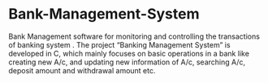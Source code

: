 # Bank-Management-System
Bank Management software for monitoring and controlling the transactions of banking system . The project “Banking Management System” is developed in C, which mainly focuses on basic operations in a bank like creating new A/c, and updating new information of A/c, searching A/c, deposit amount and withdrawal amount etc.
